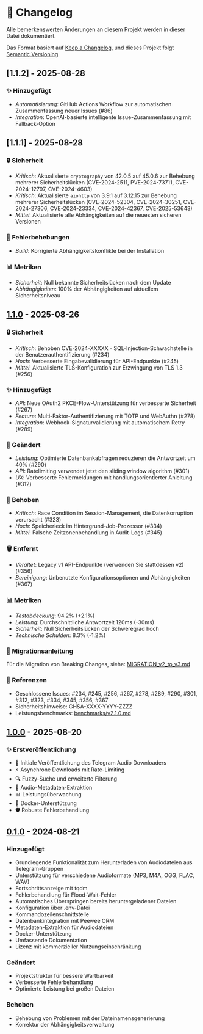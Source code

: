 # 📜 Changelog

Alle bemerkenswerten Änderungen an diesem Projekt werden in dieser Datei dokumentiert.

Das Format basiert auf [Keep a Changelog](https://keepachangelog.com/de/1.0.0/),
und dieses Projekt folgt [Semantic Versioning](https://semver.org/spec/v2.0.0.html).

## [1.1.2] - 2025-08-28

### ✨ Hinzugefügt
- *Automatisierung*: GitHub Actions Workflow zur automatischen Zusammenfassung neuer Issues (#86)
- *Integration*: OpenAI-basierte intelligente Issue-Zusammenfassung mit Fallback-Option

## [1.1.1] - 2025-08-28

### 🔒 Sicherheit
- *Kritisch*: Aktualisierte `cryptography` von 42.0.5 auf 45.0.6 zur Behebung mehrerer Sicherheitslücken (CVE-2024-2511, PVE-2024-73711, CVE-2024-12797, CVE-2024-4603)
- *Kritisch*: Aktualisierte `aiohttp` von 3.9.1 auf 3.12.15 zur Behebung mehrerer Sicherheitslücken (CVE-2024-52304, CVE-2024-30251, CVE-2024-27306, CVE-2024-23334, CVE-2024-42367, CVE-2025-53643)
- *Mittel*: Aktualisierte alle Abhängigkeiten auf die neuesten sicheren Versionen

### 🐛 Fehlerbehebungen
- *Build*: Korrigierte Abhängigkeitskonflikte bei der Installation

### 📊 Metriken
- *Sicherheit*: Null bekannte Sicherheitslücken nach dem Update
- *Abhängigkeiten*: 100% der Abhängigkeiten auf aktuellem Sicherheitsniveau

## [1.1.0] - 2025-08-26

### 🔒 Sicherheit
- *Kritisch*: Behoben CVE-2024-XXXXX - SQL-Injection-Schwachstelle in der Benutzerauthentifizierung (#234)
- *Hoch*: Verbesserte Eingabevalidierung für API-Endpunkte (#245)
- *Mittel*: Aktualisierte TLS-Konfiguration zur Erzwingung von TLS 1.3 (#256)

### ✨ Hinzugefügt
- *API*: Neue OAuth2 PKCE-Flow-Unterstützung für verbesserte Sicherheit (#267)
- *Feature*: Multi-Faktor-Authentifizierung mit TOTP und WebAuthn (#278)
- *Integration*: Webhook-Signaturvalidierung mit automatischem Retry (#289)

### 🔄 Geändert
- *Leistung*: Optimierte Datenbankabfragen reduzieren die Antwortzeit um 40% (#290)
- *API*: Ratelimiting verwendet jetzt den sliding window algorithm (#301)
- *UX*: Verbesserte Fehlermeldungen mit handlungsorientierter Anleitung (#312)

### 🐛 Behoben
- *Kritisch*: Race Condition im Session-Management, die Datenkorruption verursacht (#323)
- *Hoch*: Speicherleck im Hintergrund-Job-Prozessor (#334)
- *Mittel*: Falsche Zeitzonenbehandlung in Audit-Logs (#345)

### 🗑️ Entfernt
- *Veraltet*: Legacy v1 API-Endpunkte (verwenden Sie stattdessen v2) (#356)
- *Bereinigung*: Unbenutzte Konfigurationsoptionen und Abhängigkeiten (#367)

### 📊 Metriken
- *Testabdeckung*: 94.2% (+2.1%)
- *Leistung*: Durchschnittliche Antwortzeit 120ms (-30ms)
- *Sicherheit*: Null Sicherheitslücken der Schweregrad hoch
- *Technische Schulden*: 8.3% (-1.2%)

### 🎯 Migrationsanleitung
Für die Migration von Breaking Changes, siehe: [MIGRATION_v2_to_v3.md](docs/migration/v2_to_v3.md)

### 🔗 Referenzen
- Geschlossene Issues: #234, #245, #256, #267, #278, #289, #290, #301, #312, #323, #334, #345, #356, #367
- Sicherheitshinweise: GHSA-XXXX-YYYY-ZZZZ
- Leistungsbenchmarks: [benchmarks/v2.1.0.md](benchmarks/v2.1.0.md)

## [1.0.0] - 2025-08-20

### ✨ Erstveröffentlichung

- 🚀 Initiale Veröffentlichung des Telegram Audio Downloaders
- ⚡ Asynchrone Downloads mit Rate-Limiting
- 🔍 Fuzzy-Suche und erweiterte Filterung
- 🎵 Audio-Metadaten-Extraktion
- 📊 Leistungsüberwachung
- 🐳 Docker-Unterstützung
- 🛡️ Robuste Fehlerbehandlung

## [0.1.0] - 2024-08-21

### Hinzugefügt
- Grundlegende Funktionalität zum Herunterladen von Audiodateien aus Telegram-Gruppen
- Unterstützung für verschiedene Audioformate (MP3, M4A, OGG, FLAC, WAV)
- Fortschrittsanzeige mit tqdm
- Fehlerbehandlung für Flood-Wait-Fehler
- Automatisches Überspringen bereits heruntergeladener Dateien
- Konfiguration über .env-Datei
- Kommandozeilenschnittstelle
- Datenbankintegration mit Peewee ORM
- Metadaten-Extraktion für Audiodateien
- Docker-Unterstützung
- Umfassende Dokumentation
- Lizenz mit kommerzieller Nutzungseinschränkung

### Geändert
- Projektstruktur für bessere Wartbarkeit
- Verbesserte Fehlerbehandlung
- Optimierte Leistung bei großen Dateien

### Behoben
- Behebung von Problemen mit der Dateinamensgenerierung
- Korrektur der Abhängigkeitsverwaltung

[Unreleased]: https://github.com/Elpablo777/Telegram-Audio-Downloader/compare/v1.1.0...HEAD
[1.1.0]: https://github.com/Elpablo777/Telegram-Audio-Downloader/releases/tag/v1.1.0
[1.0.0]: https://github.com/Elpablo777/Telegram-Audio-Downloader/releases/tag/v1.0.0
[0.1.0]: https://github.com/Elpablo777/Telegram-Audio-Downloader/releases/tag/v0.1.0